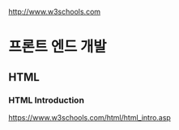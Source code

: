 http://www.w3schools.com

# 프론트 엔드 개발

## HTML

### HTML Introduction
https://www.w3schools.com/html/html_intro.asp


